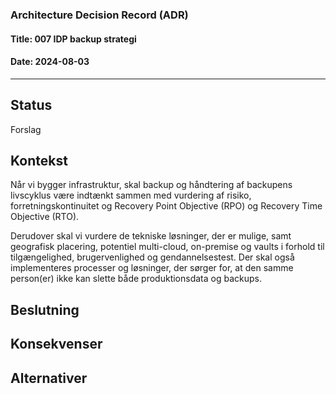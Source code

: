 ### Architecture Decision Record (ADR)

#### Title: 007 IDP backup strategi

#### Date: 2024-08-03

---

## Status

Forslag

## Kontekst

Når vi bygger infrastruktur, skal backup og håndtering af backupens livscyklus være indtænkt sammen med vurdering af risiko, forretningskontinuitet og Recovery Point Objective (RPO) og Recovery Time Objective (RTO). 

Derudover skal vi vurdere de tekniske løsninger, der er mulige, samt geografisk placering, potentiel multi-cloud, on-premise og vaults i forhold til tilgængelighed, brugervenlighed og gendannelsestest. 
Der skal også implementeres processer og løsninger, der sørger for, at den samme person(er) ikke kan slette både produktionsdata og backups.

## Beslutning


## Konsekvenser


## Alternativer


